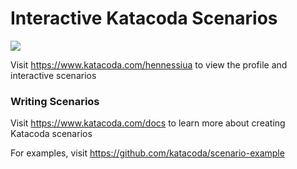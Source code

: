 # Interactive Katacoda Scenarios

[![](http://shields.katacoda.com/katacoda/hennessiua/count.svg)](https://www.katacoda.com/hennessiua "Get your profile on Katacoda.com")

Visit https://www.katacoda.com/hennessiua to view the profile and interactive scenarios

### Writing Scenarios
Visit https://www.katacoda.com/docs to learn more about creating Katacoda scenarios

For examples, visit https://github.com/katacoda/scenario-example
